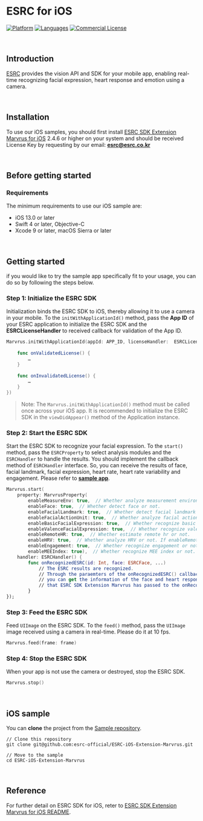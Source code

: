 # ESRC for iOS
[![Platform](https://img.shields.io/badge/platform-iOS-orange.svg)](https://github.com/esrc-official/ESRC-iOS-Extension-Marvrus)
[![Languages](https://img.shields.io/badge/language-Objective--C%20%7C%20Swift-orange.svg)](https://github.com/esrc-official/ESRC-iOS-Extension-Marvrus)
[![Commercial License](https://img.shields.io/badge/License-Commercial-brightgreen.svg)](https://github.com/esrc-official/ESRC-iOS-Extension-Marvrus/blob/master/LICENSE.md)

<br />

## Introduction

[ESRC](http://esrc.co.kr) provides the vision API and SDK for your mobile app, enabling real-time recognizing facial expression, heart response and emotion using a camera.

<br />

## Installation

To use our iOS samples, you should first install [ESRC SDK Extension Marvrus for iOS](https://github.com/esrc-official/ESRC-SDK-iOS-Extension-Marvrus) 2.4.6 or higher on your system and should be received License Key by requesting by our email: **esrc@esrc.co.kr** <br /> 

<br />

## Before getting started

### Requirements

The minimum requirements to use our iOS sample are:

- iOS 13.0 or later <br />
- Swift 4 or later, Objective-C <br />
- Xcode 9 or later, macOS Sierra or later <br />

<br />

## Getting started

if you would like to try the sample app specifically fit to your usage, you can do so by following the steps below.

### Step 1: Initialize the ESRC SDK

Initialization binds the ESRC SDK to iOS, thereby allowing it to use a camera in your mobile. To the `initWithApplicationId()` method, pass the **App ID** of your ESRC application to initialize the ESRC SDK and the **ESRCLicenseHandler** to received callback for validation of the App ID.

```swift
Marvrus.initWithApplicationId(appId: APP_ID, licenseHandler:  ESRCLicenseHandler() {
    
    func onValidatedLicense() {
        …
    }
    
    func onInvalidatedLicense() {
        …
    }
})
```

> Note: The `Marvrus.initWithApplicationId()` method must be called once across your iOS app. It is recommended to initialize the ESRC SDK in the `viewDidAppear()` method of the Application instance.

### Step 2: Start the ESRC SDK

Start the ESRC SDK to recognize your facial expression. To the `start()` method, pass the `ESRCProperty` to select analysis modules and the `ESRCHandler` to handle the results. You should implement the callback method of `ESRCHandler` interface. So, you can receive the results of face, facial landmark, facial expression, heart rate, heart rate variability and engagement. Please refer to **[sample app](https://github.com/esrc-official/ESRC-iOS-Extension-Marvrus)**.

```swift
Marvrus.start(
    property: MarvrusProperty(
        enableMeasureEnv: true,  // Whether analyze measurement environment or not.
        enableFace: true,  // Whether detect face or not.
        enableFacialLandmark: true,  // Whether detect facial landmark or not. If enableFace is false, it is also automatically set to false.
        enableFacialActionUnit: true,  // Whether analyze facial action unit or not. If enableFace or enableFacialLandmark is false, it is also automatically set to false.
        enableBasicFacialExpression: true,  // Whether recognize basic facial expression or not. If enableFace is false, it is also automatically set to false.
        enableValenceFacialExpression: true,  // Whether recognize valence facial expression or not. If enableFace is false, it is also automatically set to false.
        enableRemoteHR: true,  // Whether estimate remote hr or not.
        enableHRV: true,  // Whether analyze HRV or not. If enableRemoteHR is false, it is also automatically
        enableEngagement: true,  // Whether recognize engagement or not. If enableRemoteHR and enableHRV are false, it is also automatically set to false.
        enableMEEIndex: true),  // Whether recognize MEE index or not.
    handler: ESRCHandler() {
        func onRecognizedESRC(id: Int, face: ESRCFace, ...)
            // The ESRC results are recognized.
            // Through the paraemters of the onRecognizedESRC() callback method,
            // you can get the information of the face and heart response from the result object
            // that ESRC SDK Extension Marvrus has passed to the onRecognizedESRC()
        }
});
```

### Step 3: Feed the ESRC SDK

Feed `UIImage` on the ESRC SDK. To the `feed()` method, pass the `UIImage` image received using a camera in real-time. Please do it at 10 fps.

```swift
Marvrus.feed(frame: frame)
```

### Step 4: Stop the ESRC SDK

When your app is not use the camera or destroyed, stop the ESRC SDK.

```swift
Marvrus.stop()
```

<br />

## iOS sample

You can **clone** the project from the [Sample repository](https://github.com/esrc-official/ESRC-iOS-Extension-Marvrus).

```
// Clone this repository
git clone git@github.com:esrc-official/ESRC-iOS-Extension-Marvrus.git

// Move to the sample
cd ESRC-iOS-Extension-Marvrus
```

<br />

## Reference

For further detail on ESRC SDK for iOS, reter to [ESRC SDK Extension Marvrus for iOS README](https://github.com/esrc-official/ESRC-SDK-iOS-Extension-Marvrus/blob/master/README.md).
